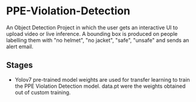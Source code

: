 # PPE-Violation-Detection

 An Object Detection Project in which the user gets an interactive UI to upload video or live inference. A bounding box is produced on people labelling them with "no helmet", "no jacket", "safe", "unsafe" and sends an alert email. 

## Stages

- Yolov7 pre-trained model weights are used for transfer learning to train the PPE Violation Detection model. data.pt were the weights obtained out of custom training.
